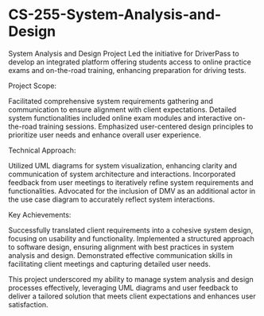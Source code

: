 # CS-255-System-Analysis-and-Design

System Analysis and Design Project
Led the initiative for DriverPass to develop an integrated platform offering students access to online practice exams and on-the-road training, enhancing preparation for driving tests.

Project Scope:

Facilitated comprehensive system requirements gathering and communication to ensure alignment with client expectations.
Detailed system functionalities included online exam modules and interactive on-the-road training sessions.
Emphasized user-centered design principles to prioritize user needs and enhance overall user experience.

Technical Approach:

Utilized UML diagrams for system visualization, enhancing clarity and communication of system architecture and interactions.
Incorporated feedback from user meetings to iteratively refine system requirements and functionalities.
Advocated for the inclusion of DMV as an additional actor in the use case diagram to accurately reflect system interactions.

Key Achievements:

Successfully translated client requirements into a cohesive system design, focusing on usability and functionality.
Implemented a structured approach to software design, ensuring alignment with best practices in system analysis and design.
Demonstrated effective communication skills in facilitating client meetings and capturing detailed user needs.

This project underscored my ability to manage system analysis and design processes effectively, leveraging UML diagrams and user feedback to deliver a tailored solution that meets client expectations and enhances user satisfaction.




